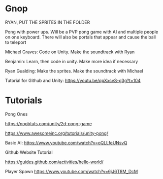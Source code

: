 # Gnop

RYAN, PUT THE SPRITES IN THE FOLDER

Pong with power ups. Will be a PVP pong game with AI and multiple people on one keyboard. There will also be portals that appear and cause the ball to teleport

Michael Graves: Code on Unity. Make the soundtrack with Ryan

Benjamin: Learn, then code in unity. Make more idea if necessary

Ryan Gualding: Make the sprites. Make the soundtrack with Michael

Tutorial for Github and Unity: https://youtu.be/qpXxcvS-g3g?t=104

# Tutorials

Pong Ones

https://noobtuts.com/unity/2d-pong-game

https://www.awesomeinc.org/tutorials/unity-pong/

Basic AI: https://www.youtube.com/watch?v=oQLLfeUNsvQ 

Github Website Tutorial

https://guides.github.com/activities/hello-world/


Player Spawn
https://www.youtube.com/watch?v=6jJ6T8M_DcM
